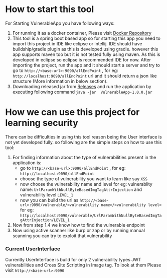 # How to start this tool #
For Starting VulnerableApp you have following ways:
1. For running it as a docker container, Please visit [Docker Repository](https://hub.docker.com/r/sasanlabs/owasp-vulnerableapp)
2. This tool is a spring boot based app so for starting this app you need to import this project in IDE like eclipse or intellij. IDE should have buildship/gradle plugin as this is developed using gradle. however this app supports maven too but it is not tested fully using maven. As this is developed in eclipse so eclipse is recommended IDE for now.
After importing the project, run the app and it should start a server and try to go to `http://<base-url>:9090/allEndPoint` , for eg: `http://localhost:9090/allEndPoint` url and it should return a json like structure (More information in below section).
3. Downloading released jar from [Releases](https://github.com/SasanLabs/VulnerableApp/releases) and run the application by executing following command ```java -jar  VulnerableApp-1.0.0.jar ```


# How we can use this project for learning security #
There can be difficulties in using this tool reason being the User interface is not yet developed fully.
so following are the simple steps on how to use this tool:
1. For finding information about the type of vulnerabilities present in the application is:
   - go to `http://<base-url>:9090/allEndPoint` , for eg: `http://localhost:9090/allEndPoint`
   - choose the type of vulnerability you want to learn like say `XSS`
   - now choose the vulnerability name and level for eg: vulnerablity name: `UrlParamWithNullByteBasedImgTagAttrInjection` and 
  vulnerability level `LEVEL_1`
   - now you can build the url as `http://<base-url>:9090/vulnerable/<vulnerability name>/<vulnerability level>` for eg:
  `http://localhost:9090/vulnerable/UrlParamWithNullByteBasedImgTagAttrInjection/LEVEL_1`
2. Now from step 1.4 we know how to find the vulnerable endpoint 
3. Now using active scanner like burp or zap or by running manual scanning you can try to exploit that vulnerability

### Current UserInterface
Currently UserInterface is build for only 2 vulnerability types JWT vulnerabilities and Cross Site Scripting in Image tag. To look at them Please visit `http://<base-url>:9090`
